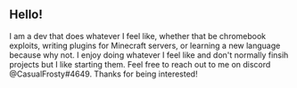 ## Hello!
I am a dev that does whatever I feel like, whether that be chromebook exploits, writing plugins for Minecraft servers, or learning a new language because why not. I enjoy doing whatever I feel like and don't normally finsih projects but I like starting them. Feel free to reach out to me on discord @CasualFrosty#4649. Thanks for being interested!
